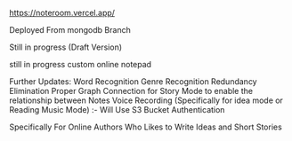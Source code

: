 https://noteroom.vercel.app/

Deployed From mongodb Branch

Still in progress
(Draft Version)

still in progress 
custom online notepad

Further Updates:
Word Recognition
Genre Recognition
Redundancy Elimination
Proper Graph Connection for Story Mode to enable the relationship between Notes
Voice Recording (Specifically for idea mode or Reading Music Mode) :- Will Use S3 Bucket
Authentication


Specifically For Online Authors Who Likes to Write Ideas and Short Stories

 
 
